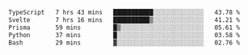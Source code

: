 <!--START_SECTION:waka-->

```txt
TypeScript   7 hrs 43 mins   ███████████░░░░░░░░░░░░░░   43.78 %
Svelte       7 hrs 16 mins   ██████████▒░░░░░░░░░░░░░░   41.21 %
Prisma       59 mins         █▒░░░░░░░░░░░░░░░░░░░░░░░   05.61 %
Python       37 mins         █░░░░░░░░░░░░░░░░░░░░░░░░   03.58 %
Bash         29 mins         ▓░░░░░░░░░░░░░░░░░░░░░░░░   02.76 %
```

<!--END_SECTION:waka-->

